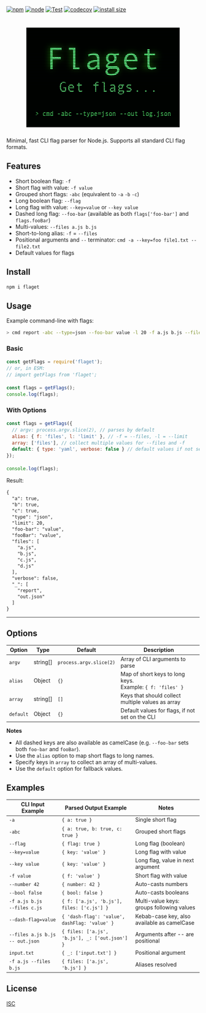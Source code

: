 [![npm](https://img.shields.io/npm/v/flaget?logo=npm&color=brightgreen "npm package")](https://www.npmjs.com/package/ansis "download npm package")
[![node](https://img.shields.io/node/v/flaget)](https://nodejs.org)
[![Test](https://github.com/webdiscus/flaget/actions/workflows/test.yml/badge.svg)](https://github.com/webdiscus/flaget/actions/workflows/test.yml)
[![codecov](https://codecov.io/gh/webdiscus/flaget/graph/badge.svg?token=ETZKAUG7D3)](https://codecov.io/gh/webdiscus/flaget)
[![install size](https://packagephobia.com/badge?p=flaget)](https://packagephobia.com/result?p=flaget)

<h1 align="center">
  <img width="400" src="docs/logo.png" alt="Flaget">
</h1>

Minimal, fast CLI flag parser for Node.js.
Supports all standard CLI flag formats.

## Features

- Short boolean flag: `-f`
- Short flag with value: `-f value`
- Grouped short flags: `-abc` (equivalent to `-a` `-b` `-c`)
- Long boolean flag: `--flag`
- Long flag with value: `--key=value` or `--key value`
- Dashed long flag: `--foo-bar` (available as both `flags['foo-bar']` and `flags.fooBar`)
- Multi-values: `--files a.js b.js`
- Short-to-long alias: `-f` = `--files`
- Positional arguments and `--` terminator: `cmd -a --key=foo file1.txt -- file2.txt`
- Default values for flags

## Install

```bash
npm i flaget
```

## Usage

Example command-line with flags:
```bash
> cmd report -abc --type=json --foo-bar value -l 20 -f a.js b.js --files c.js d.js -- out.json
```

### Basic

```js
const getFlags = require('flaget');
// or, in ESM:
// import getFlags from 'flaget';

const flags = getFlags();
console.log(flags);
```

### With Options

```js
const flags = getFlags({
  // argv: process.argv.slice(2), // parses by default
  alias: { f: 'files', l: 'limit' }, // -f = --files, -l = --limit
  array: ['files'], // collect multiple values for --files and -f
  default: { type: 'yaml', verbose: false } // default values if not set in CLI
});

console.log(flags);
```

Result:

```json5
{
  "a": true,
  "b": true,
  "c": true,
  "type": "json",
  "limit": 20,
  "foo-bar": "value",
  "fooBar": "value",
  "files": [
    "a.js",
    "b.js",
    "c.js",
    "d.js"
  ],
  "verbose": false,
  "_": [
    "report",
    "out.json"
  ]
}
```

---

## Options

| Option     | Type       | Default                  | Description                                                  |
|------------|------------| ------------------------ |--------------------------------------------------------------|
| `argv`     | string[]   | `process.argv.slice(2)`  | Array of CLI arguments to parse                              |
| `alias`    | Object     | `{}`                     | Map of short keys to long keys.<br>Example: `{ f: 'files' }` |
| `array`    | string[]   | `[]`                     | Keys that should collect multiple values as array            |
| `default`  | Object     | `{}`                     | Default values for flags, if not set on the CLI              |

**Notes**

- All dashed keys are also available as camelCase (e.g. `--foo-bar` sets both `foo-bar` and `fooBar`).
- Use the `alias` option to map short flags to long names.
- Specify keys in `array` to collect an array of multi-values.
- Use the `default` option for fallback values.


## Examples

| CLI Input Example                | Parsed Output Example                          | Notes                                       |
|----------------------------------|------------------------------------------------|---------------------------------------------|
| `-a`                             | `{ a: true }`                                  | Single short flag                           |
| `-abc`                           | `{ a: true, b: true, c: true }`                | Grouped short flags                         |
| `--flag`                         | `{ flag: true }`                               | Long flag (boolean)                         |
| `--key=value`                    | `{ key: 'value' }`                             | Long flag with value                        |
| `--key value`                    | `{ key: 'value' }`                             | Long flag, value in next argument           |
| `-f value`                       | `{ f: 'value' }`                               | Short flag with value                       |
| `--number 42`                    | `{ number: 42 }`                               | Auto-casts numbers                          |
| `--bool false`                   | `{ bool: false }`                              | Auto-casts booleans                         |
| `-f a.js b.js`<br>`--files c.js` | `{ f: ['a.js', 'b.js'], files: ['c.js'] }`     | Multi-value keys: groups following values   |
| `--dash-flag=value`              | `{ 'dash-flag': 'value', dashFlag: 'value' }`  | Kebab-case key, also available as camelCase |
| `--files a.js b.js -- out.json`  | `{ files: ['a.js', 'b.js'], _: ['out.json'] }` | Arguments after -- are positional           |
| `input.txt`                      | `{ _: ['input.txt'] }`                         | Positional argument                         |
| `-f a.js --files b.js`           | `{ files: ['a.js', 'b.js'] }`                  | Aliases resolved                            |

## License

[ISC](https://github.com/webdiscus/flaget/blob/master/LICENSE)